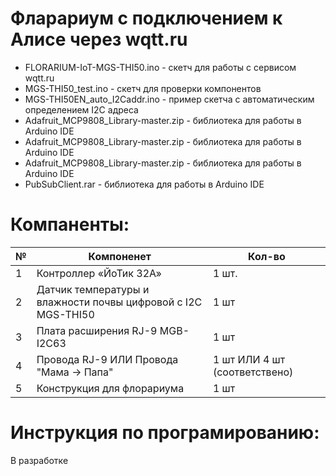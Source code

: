 # Фларариум с подключением к Алисе через wqtt.ru

- FLORARIUM-IoT-MGS-THI50.ino - скетч для работы с сервисом wqtt.ru
- MGS-THI50_test.ino - скетч для проверки компонентов
- MGS-THI50EN_auto_I2Caddr.ino - пример скетча c автоматическим определением I2C адреса
- Adafruit_MCP9808_Library-master.zip - библиотека для работы в Arduino IDE
- Adafruit_MCP9808_Library-master.zip - библиотека для работы в Arduino IDE
- Adafruit_MCP9808_Library-master.zip - библиотека для работы в Arduino IDE
- PubSubClient.rar - библиотека для работы в Arduino IDE
  

# Компаненты:

|№|Компоненет |Кол-во|
| ----------- | -----------|-----------|
|1|Контроллер «ЙоТик 32А»|1 шт.|
|2|Датчик температуры и влажности почвы цифровой с I2C MGS-THI50 |1 шт|
|3|Плата расширения RJ-9 MGB-I2C63 |1 шт|
|4|Провода RJ-9 ИЛИ Провода "Мама -> Папа" |1 шт ИЛИ 4 шт (соответствено)|
|5|Конструкция для флорариума|1 шт|

# Инструкция по програмированию:

В разработке
